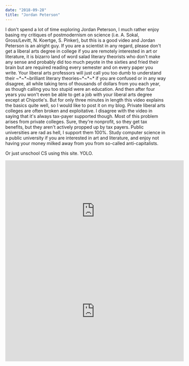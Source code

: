 ```yaml
---
date: "2018-09-28"
title: "Jordan Peterson"
---
```


I don't spend a lot of time exploring Jordan Peterson, I much rather enjoy basing my critiques of postmodernism on science (i.e. A. Sokal, Gross/Levitt, N. Koertge, S. Pinker), but this is a good video and Jordan Peterson is an alright guy. If you are a scientist in any regard, please don't get a liberal arts degree in college if you are remotely interested in art or literature, it is bizarro land of word salad literary theorists who don't make any sense and probably did too much peyote in the sixties and fried their brain but are required reading every semester and on every paper you write. Your liberal arts professors will just call you too dumb to understand their ~\*~\*~brilliant literary theories~\*~\*~\* if you are confused or in any way disagree, all while taking tens of thousands of dollars from you each year, as though calling you too stupid were an education. And then after four years you won't even be able to get a job with your liberal arts degree except at Chipotle's. But for only three minutes in length this video explains the basics quite well, so I would like to post it on my blog. Private liberal arts colleges are often broken and exploitative. I disagree with the video in saying that it's always tax-payer supported though. Most of this problem arises from private colleges.  Sure, they're nonprofit, so they get tax benefits, but they aren't actively propped up by tax payers. Public universities are rad as hell, I support them 100%. Study computer science in a public university if you are interested in art and literature, and enjoy not having your money milked away from you from so-called anti-capitalists.

Or just unschool CS using this site. YOLO.

<iframe width="560" height="315" src="https://www.youtube-nocookie.com/embed/LquIQisaZFU?rel=0" frameborder="0" allow="autoplay; encrypted-media" allowfullscreen></iframe>

<iframe width="560" height="315" src="https://www.youtube.com/embed/QMoQYbfj59s?rel=0" frameborder="0" allow="autoplay; encrypted-media" allowfullscreen></iframe>
